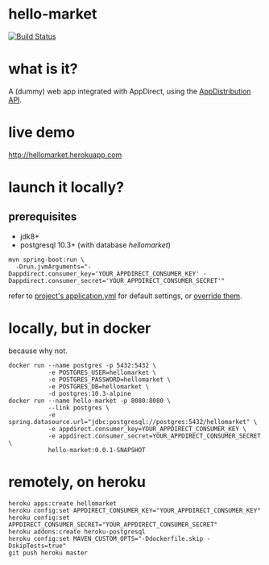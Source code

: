 hello-market
============
[![Build Status](https://travis-ci.org/pzn/hello-market.svg?branch=master)](https://travis-ci.org/pzn/hello-market)

what is it?
===========
A (dummy) web app integrated with AppDirect, using the [AppDistribution API](https://help.appdirect.com/appdistrib/appdistribution.html).

live demo
=========
http://hellomarket.herokuapp.com

launch it locally?
==================
## prerequisites
- jdk8+
- postgresql 10.3+ (with database *hellomarket*)

```
mvn spring-boot:run \
  -Drun.jvmArguments="-Dappdirect.consumer_key='YOUR_APPDIRECT_CONSUMER_KEY' -Dappdirect.consumer_secret='YOUR_APPDIRECT_CONSUMER_SECRET'"
```

refer to [project's application.yml](./src/main/resources/application.yml) for default settings, or [override them](https://docs.spring.io/spring-boot/docs/1.5.9.RELEASE/reference/html/howto-properties-and-configuration.html#howto-use-short-command-line-arguments).

locally, but in docker
======================
because why not.

```
docker run --name postgres -p 5432:5432 \
           -e POSTGRES_USER=hellomarket \
           -e POSTGRES_PASSWORD=hellomarket \
           -e POSTGRES_DB=hellomarket \
           -d postgres:10.3-alpine
docker run --name hello-market -p 8080:8080 \
           --link postgres \
           -e spring.datasource.url="jdbc:postgresql://postgres:5432/hellomarket" \
           -e appdirect.consumer_key=YOUR_APPDIRECT_CONSUMER_KEY \
           -e appdirect.consumer_secret=YOUR_APPDIRECT_CONSUMER_SECRET \
           hello-market:0.0.1-SNAPSHOT
```

remotely, on heroku
===================

```
heroku apps:create hellomarket
heroku config:set APPDIRECT_CONSUMER_KEY="YOUR_APPDIRECT_CONSUMER_KEY"
heroku config:set APPDIRECT_CONSUMER_SECRET="YOUR_APPDIRECT_CONSUMER_SECRET"
heroku addons:create heroku-postgresql
heroku config:set MAVEN_CUSTOM_OPTS="-Ddockerfile.skip -DskipTests=true"
git push heroku master
```
